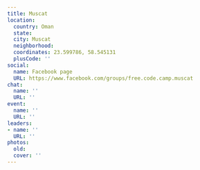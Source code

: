 ```yaml
---
title: Muscat
location:
  country: Oman
  state: 
  city: Muscat
  neighborhood: 
  coordinates: 23.599786, 58.545131
  plusCode: ''
social:
  name: Facebook page
  URL: https://www.facebook.com/groups/free.code.camp.muscat
chat:
  name: ''
  URL: ''
event:
  name: ''
  URL: ''
leaders:
- name: ''
  URL: ''
photos:
  old: 
  cover: ''
---
```

